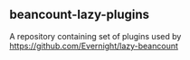 ## beancount-lazy-plugins
A repository containing set of plugins used by https://github.com/Evernight/lazy-beancount